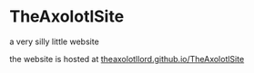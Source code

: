 # TheAxolotlSite
a very silly little website

the website is hosted at [theaxolotllord.github.io/TheAxolotlSite](https://theaxolotllord.github.io/TheAxolotlSite) 
